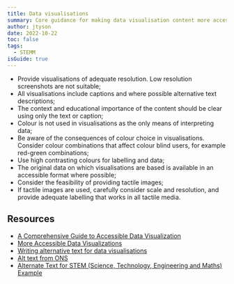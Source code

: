 ```yaml
---
title: Data visualisations
summary: Core guidance for making data visualisation content more accessible.
author: jtyson
date: 2022-10-22
toc: false
tags:
  - STEMM
isGuide: true
---
```

* Provide visualisations of adequate resolution. Low resolution screenshots are not suitable;
* All visualisations include captions and where possible alternative text descriptions;
* The context and educational importance of the content should be clear using only the text or caption;
* Colour is not used in visualisations as the only means of interpreting data;
* Be aware of the consequences of colour choice in visualisations. Consider colour combinations that affect colour blind users, for example red-green combinations;
* Use high contrasting colours for labelling and data;
* The original data on which visualisations are based is available in an accessible format where possible;
* Consider the feasibility of providing tactile images;
* If tactile images are used, carefully consider scale and resolution, and provide adequate labelling that works in all tactile media.

## Resources

* [A Comprehensive Guide to Accessible Data Visualization](https://www.betterment.com/design/accessible-data-visualization) 
* [More Accessible Data Visualizations](https://www.boisestate.edu/webguide/2021/09/28/creating-more-accessible-data-visualizations-and-dashboards/)
* [Writing alternative text for data visualisations](https://medium.com/nightingale/writing-alt-text-for-data-visualization-2a218ef43f81)
* [Alt text from ONS](https://style.ons.gov.uk/accessibility/alt-text/)
* [Alternate Text for STEM (Science, Technology, Engineering and Maths) Example](https://ccconlineed.instructure.com/courses/6911/pages/alternate-text-for-stem-examples)